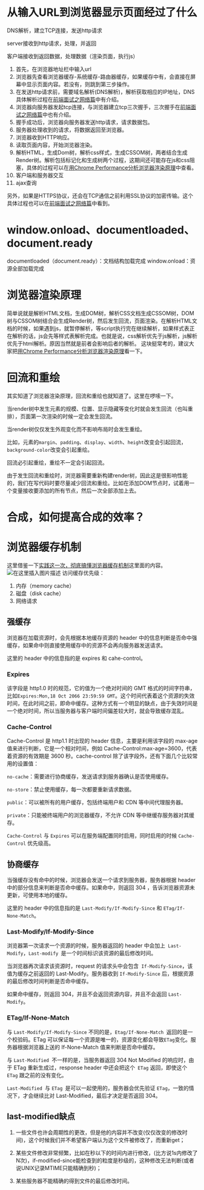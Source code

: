 # 从输入URL到浏览器显示页面经过了什么

DNS解析，建立TCP连接，发送http请求

server接收到http请求，处理，并返回

客户端接收到返回数据，处理数据（渲染页面，执行js）

1. 首先，在浏览器地址栏中输入url
2. 浏览器先查看浏览器缓存-系统缓存-路由器缓存，如果缓存中有，会直接在屏幕中显示页面内容。若没有，则跳到第三步操作。
3. 在发送http请求前，需要域名解析(DNS解析)，解析获取相应的IP地址，DNS具体解析过程在[前端面试之网络篇](https://blog.csdn.net/qq_42532128/article/details/105318439)中有介绍。
4. 浏览器向服务器发起tcp连接，与浏览器建立tcp三次握手，三次握手在[前端面试之网络篇](https://blog.csdn.net/qq_42532128/article/details/105318439)中也有介绍。
5. 握手成功后，浏览器向服务器发送http请求，请求数据包。
6. 服务器处理收到的请求，将数据返回至浏览器。
7. 浏览器收到HTTP响应。
8. 读取页面内容，开始浏览器渲染。
9. 解析HTML，生成Dom树，解析css样式，生成CSSOM树，两者结合生成Render树。解析包括标记化和生成树两个过程，这期间还可能存在js和css阻塞，具体的过程可以在[用Chrome Performance分析浏览器渲染原理](https://blog.csdn.net/qq_42532128/article/details/103074589)中查看。
10. 客户端和服务器交互
11. ajax查询

另外，如果是HTTPS协议，还会在TCP通信之前利用SSL协议的加密传输。这个具体过程也可以在[前端面试之网络篇](https://blog.csdn.net/qq_42532128/article/details/105318439)中看到。

# window.onload、documentloaded、document.ready
documentloaded（document.ready）：文档结构加载完成
window.onload：资源全部加载完成
# 浏览器渲染原理
简单说就是解析HTML文档，生成DOM树，解析CSS文档生成CSSOM树，DOM树与CSSOM树结合会生成Render树，然后发生回流，页面渲染。在解析HTML文档的时候，如果遇到js，就暂停解析，等script执行完在继续解析，如果样式表正在解析的话，js会先等样式表解析完成。也就是说，css解析优先于js解析，js解析优先于html解析。原因当然就是前者会影响后者的解析。
这块挺常考的，建议大家把[用Chrome Performance分析浏览器渲染原理](https://blog.csdn.net/qq_42532128/article/details/103074589)看一下。
# 回流和重绘
其实知道了浏览器渲染原理，回流和重绘也就知道了。这里在啰嗦一下。

当render树中发生元素的规模、位置、显示隐藏等变化时就会发生回流（也叫重排），页面第一次渲染的时候一定会发生回流。

当render树仅仅发生外观变化而不影响布局时会发生重绘。

比如，元素的`margin`、`padding`、`display`、`width`、`height`改变会引起回流，`background-color`改变会引起重绘。

回流必引起重绘，重绘不一定会引起回流。

由于发生回流和重绘时，浏览器需要重新构建render树，因此这是很影响性能的，我们在写代码时要尽量减少回流和重绘。比如在添加DOM节点时，试着用一个变量接收要添加的所有节点，然后一次全部添加上去。
# 合成，如何提高合成的效率？

# 浏览器缓存机制
这里借鉴一下[实践这一次，彻底搞懂浏览器缓存机制](https://segmentfault.com/a/1190000017962411#item-5)这里面的内容。
![在这里插入图片描述](https://img-blog.csdnimg.cn/20200405231603804.png?x-oss-process=image/watermark,type_ZmFuZ3poZW5naGVpdGk,shadow_10,text_aHR0cHM6Ly9ibG9nLmNzZG4ubmV0L3FxXzQyNTMyMTI4,size_16,color_FFFFFF,t_70)
访问缓存优先级：
1. 内存（memory cache）
2. 磁盘（disk cache）
3. 网络请求
## 强缓存
浏览器在加载资源时，会先根据本地缓存资源的 header 中的信息判断是否命中强缓存，如果命中则直接使用缓存中的资源不会再向服务器发送请求。

这里的 header 中的信息指的是 expires 和 cahe-control。
### Expires
该字段是 http1.0 时的规范，它的值为一个绝对时间的 GMT 格式的时间字符串，比如`Expires:Mon,18 Oct 2066 23:59:59 GMT`。这个时间代表着这个资源的失效时间，在此时间之前，即命中缓存。这种方式有一个明显的缺点，由于失效时间是一个绝对时间，所以当服务器与客户端时间偏差较大时，就会导致缓存混乱。
### Cache-Control
Cache-Control 是 http1.1 时出现的 header 信息，主要是利用该字段的 max-age 值来进行判断，它是一个相对时间，例如 Cache-Control:max-age=3600，代表着资源的有效期是 3600 秒。cache-control 除了该字段外，还有下面几个比较常用的设置值：

`no-cache`：需要进行协商缓存，发送请求到服务器确认是否使用缓存。

`no-store`：禁止使用缓存，每一次都要重新请求数据。

`public`：可以被所有的用户缓存，包括终端用户和 CDN 等中间代理服务器。

`private`：只能被终端用户的浏览器缓存，不允许 CDN 等中继缓存服务器对其缓存。

`Cache-Control` 与 `Expires` 可以在服务端配置同时启用，同时启用的时候 `Cache-Control` 优先级高。
## 协商缓存
当强缓存没有命中的时候，浏览器会发送一个请求到服务器，服务器根据 header 中的部分信息来判断是否命中缓存。如果命中，则返回 304 ，告诉浏览器资源未更新，可使用本地的缓存。

这里的 header 中的信息指的是 `Last-Modify/If-Modify-Since` 和 `ETag/If-None-Match`。
### Last-Modify/If-Modify-Since
浏览器第一次请求一个资源的时候，服务器返回的 header 中会加上` Last-Modify`，`Last-modify `是一个时间标识该资源的最后修改时间。

当浏览器再次请求该资源时，request 的请求头中会包含` If-Modify-Since`，该值为缓存之前返回的 Last-Modify。服务器收到 `If-Modify-Since` 后，根据资源的最后修改时间判断是否命中缓存。

如果命中缓存，则返回 304，并且不会返回资源内容，并且不会返回 `Last-Modify`。

### ETag/If-None-Match
与 `Last-Modify/If-Modify-Since` 不同的是，`Etag/If-None-Match `返回的是一个校验码。ETag 可以保证每一个资源是唯一的，资源变化都会导致` ETag `变化。服务器根据浏览器上送的 If-None-Match 值来判断是否命中缓存。

与 `Last-Modified `不一样的是，当服务器返回 304 Not Modified 的响应时，由于 ETag 重新生成过，response header 中还会把这个` ETag` 返回，即使这个` ETag` 跟之前的没有变化。

`Last-Modified `与 `ETag `是可以一起使用的，服务器会优先验证 `ETag`，一致的情况下，才会继续比对 Last-Modified，最后才决定是否返回 304。

## last-modified缺点
1. 一些文件也许会周期性的更改，但是他的内容并不改变(仅仅改变的修改时间)，这个时候我们并不希望客户端认为这个文件被修改了，而重新get；

2. 某些文件修改非常频繁，比如在秒以下的时间内进行修改，(比方说1s内修改了N次)，if-modified-since能检查到的粒度是秒级的，这种修改无法判断(或者说UNIX记录MTIME只能精确到秒)；

3. 某些服务器不能精确的得到文件的最后修改时间。
